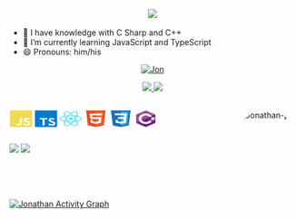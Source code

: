 <p align=center><img src="https://readme-typing-svg.herokuapp.com?color=%2312A940&lines=I'm+Jonathan+;Or+Jon;Nice+to+meet+you!;🤙&center=true&size=28"></p>


- 🔭 I have knowledge with C Sharp and C++
- 🌱 I’m currently learning JavaScript and TypeScript 
- 😄 Pronouns: him/his

<a href="https://github.com/joncavalcanti">
  <p align="center"><img height="180em" src="https://github-readme-streak-stats.herokuapp.com?user=joncavalcanti&theme=dark&date_format=M%20j%5B%2C%20Y%5D" alt="Jon" /></p>
  <p align="center">
    <img height="135em" src="https://github-readme-stats.vercel.app/api?username=joncavalcanti&show_icons=true&theme=dark" />
    <img height="135em" src="https://github-readme-stats.vercel.app/api/top-langs/?username=joncavalcanti&theme=dark&layout=compact" />
  </p>
</a>
  
  <div style="display: inline_block"><br>
  <img align="center" alt="Jonathan-Js" height="30" width="40" src="https://raw.githubusercontent.com/devicons/devicon/master/icons/javascript/javascript-plain.svg">
  <img align="center" alt="Jonathan-Ts" height="30" width="40" src="https://raw.githubusercontent.com/devicons/devicon/master/icons/typescript/typescript-plain.svg">
  <img align="center" alt="Jonathan-React" height="30" width="40" src="https://raw.githubusercontent.com/devicons/devicon/master/icons/react/react-original.svg">
  <img align="center" alt="Jonathan-HTML" height="30" width="40" src="https://raw.githubusercontent.com/devicons/devicon/master/icons/html5/html5-original.svg">
  <img align="center" alt="Jonathan-CSS" height="30" width="40" src="https://raw.githubusercontent.com/devicons/devicon/master/icons/css3/css3-original.svg">
  <img align="center" alt="Jonathan-Csharp" height="30" width="40" src="https://raw.githubusercontent.com/devicons/devicon/master/icons/csharp/csharp-original.svg">
  <img align="right" alt="Jonathan-pic" height="150" style="border-radius:50px;" src="https://i.imgur.com/7A5ZfPJ.gif">
</div>
  
  ##
 
<div> 

 <a href = "mailto:jonathansavitar@gmail.com"><img src="https://img.shields.io/badge/-Gmail-%23333?style=for-the-badge&logo=gmail&logoColor=white" target="_blank"></a>
 <a href="https://www.linkedin.com/in/jonathan-cavalcanti-5281651a6/" target="_blank"><img src="https://img.shields.io/badge/-LinkedIn-%230077B5?style=for-the-badge&logo=linkedin&logoColor=white" target="_blank"></a> 
 
 
</div>

<br/>
  <br/>
     <br/>

<a href="https://github.com/joncavalcanti/github-readme-activity-graph"><img alt="Jonathan Activity Graph" src="https://activity-graph.herokuapp.com/graph?username=joncavalcanti&bg_color=000000&color=FFFFFF&line=006400&point=FFFFFF&hide_border=true" /></a>

  <br/>
      <br/>
          <br/>
  
